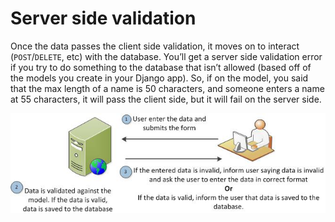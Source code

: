 # Server side validation

Once the data passes the client side validation, it moves on to interact (`POST`/`DELETE`, etc) with the database. You’ll get a server side validation error if you try to do something to the database that isn’t allowed (based off of the models you create in your Django app). So, if on the model, you said that the max length of a name is 50 characters, and someone enters a name at 55 characters, it will pass the client side, but it will fail on the server side.

![ServerSideValidation](../images/server-side-validation.jpg)
